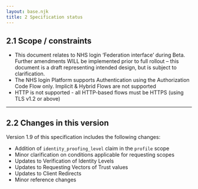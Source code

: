 ```yaml
---
layout: base.njk
title: 2 Specification status 
---
```


## 2.1 Scope / constraints

- This document relates to NHS login ‘Federation interface’ during Beta. Further amendments WILL be implemented prior to full rollout – this document is a draft representing intended design, but is subject to clarification.
- The NHS login Platform supports Authentication using the Authorization Code Flow only. Implicit & Hybrid Flows are not supported
- HTTP is not supported - all HTTP-based flows must be HTTPS (using TLS v1.2 or above)

---

## 2.2 Changes in this version
Version 1.9 of this specification includes the following changes:
- Addition of `identity_proofing_level` claim in the `profile` scope
- Minor clarification on conditions applicable for requesting scopes
- Updates to Verification of Identity Levels
- Updates to Requesting Vectors of Trust values
- Updates to Client Redirects
- Minor reference changes
